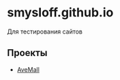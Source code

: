 # smysloff.github.io
Для тестирования сайтов

## Проекты
- [AveMall](https://smysloff.github.io/avemall/index.html)